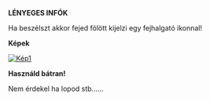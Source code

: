 **LÉNYEGES INFÓK**


Ha beszélszt akkor fejed fölött kijelzi egy fejhalgató ikonnal!

**Képek**

[![Kép1](https://cdn.discordapp.com/attachments/948321362831896628/951538077057294346/unknown.png "Kép1")](http://https://cdn.discordapp.com/attachments/948321362831896628/951538077057294346/unknown.png "Kép1")

**Használd bátran!**

Nem érdekel ha lopod stb......
